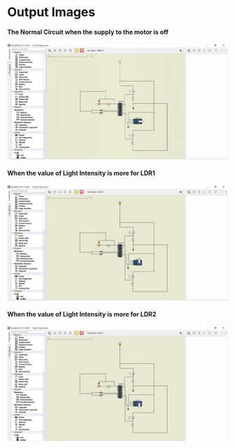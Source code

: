 # Output Images
#### The Normal Circuit when the supply to the motor is off
![SolarOutput1](https://github.com/nimishpalod/M2_EmbSys/blob/nimish/Project/6_ImagesAndVideos/SolarOutput1.png)
#### When the value of Light Intensity is more for LDR1
![SolarOutput2](https://github.com/nimishpalod/M2_EmbSys/blob/nimish/Project/6_ImagesAndVideos/SolarOutput2.png)
#### When the value of Light Intensity is more for LDR2
![SolarOutput3](https://github.com/nimishpalod/M2_EmbSys/blob/nimish/Project/6_ImagesAndVideos/SolarOutput3.png)
